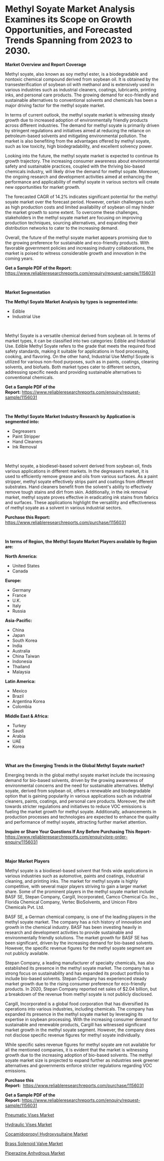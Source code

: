 <p><h1>Methyl Soyate Market Analysis Examines its Scope on Growth Opportunities, and Forecasted Trends Spanning from 2023 to 2030.</h1></p><p><strong>Market Overview and Report Coverage</strong></p>
<p><p>Methyl soyate, also known as soy methyl ester, is a biodegradable and nontoxic chemical compound derived from soybean oil. It is obtained by the transesterification of soybean oil with methanol and is extensively used in various industries such as industrial cleaners, coatings, lubricants, printing inks, and personal care products. The growing demand for eco-friendly and sustainable alternatives to conventional solvents and chemicals has been a major driving factor for the methyl soyate market.</p><p>In terms of current outlook, the methyl soyate market is witnessing steady growth due to increased adoption of environmentally friendly products across different industries. The demand for methyl soyate is primarily driven by stringent regulations and initiatives aimed at reducing the reliance on petroleum-based solvents and mitigating environmental pollution. The market is also benefiting from the advantages offered by methyl soyate, such as low toxicity, high biodegradability, and excellent solvency power.</p><p>Looking into the future, the methyl soyate market is expected to continue its growth trajectory. The increasing consumer awareness about environmental safety and sustainable practices, coupled with the thriving bio-based chemicals industry, will likely drive the demand for methyl soyate. Moreover, the ongoing research and development activities aimed at enhancing the performance and applicability of methyl soyate in various sectors will create new opportunities for market growth.</p><p>The forecasted CAGR of 14.2% indicates significant potential for the methyl soyate market over the forecast period. However, certain challenges such as high production costs and limited availability of soybean oil may hinder the market growth to some extent. To overcome these challenges, stakeholders in the methyl soyate market are focusing on improving production techniques, sourcing alternatives, and expanding their distribution networks to cater to the increasing demand.</p><p>Overall, the future of the methyl soyate market appears promising due to the growing preference for sustainable and eco-friendly products. With favorable government policies and increasing industry collaborations, the market is poised to witness considerable growth and innovation in the coming years.</p></p>
<p><strong>Get a Sample PDF of the Report:</strong> <a href="https://www.reliableresearchreports.com/enquiry/request-sample/1156031">https://www.reliableresearchreports.com/enquiry/request-sample/1156031</a></p>
<p>&nbsp;</p>
<p><strong>Market Segmentation</strong></p>
<p><strong>The Methyl Soyate Market Analysis by types is segmented into:</strong></p>
<p><ul><li>Edible</li><li>Industrial Use</li></ul></p>
<p>&nbsp;</p>
<p><p>Methyl Soyate is a versatile chemical derived from soybean oil. In terms of market types, it can be classified into two categories: Edible and Industrial Use. Edible Methyl Soyate refers to the grade that meets the required food safety standards, making it suitable for applications in food processing, cooking, and flavoring. On the other hand, Industrial Use Methyl Soyate is utilized for various non-food purposes, such as in paints, coatings, cleaning solvents, and biofuels. Both market types cater to different sectors, addressing specific needs and providing sustainable alternatives to conventional chemicals.</p></p>
<p><strong>Get a Sample PDF of the Report:</strong>&nbsp;<a href="https://www.reliableresearchreports.com/enquiry/request-sample/1156031">https://www.reliableresearchreports.com/enquiry/request-sample/1156031</a></p>
<p>&nbsp;</p>
<p><strong>The Methyl Soyate Market Industry Research by Application is segmented into:</strong></p>
<p><ul><li>Degreasers</li><li>Paint Stripper</li><li>Hand Cleaners</li><li>Ink Removal</li></ul></p>
<p>&nbsp;</p>
<p><p>Methyl soyate, a biodiesel-based solvent derived from soybean oil, finds various applications in different markets. In the degreasers market, it is used to efficiently remove grease and oils from various surfaces. As a paint stripper, methyl soyate effectively strips paint and coatings from different substrates. Hand cleaners benefit from the solvent's ability to effectively remove tough stains and dirt from skin. Additionally, in the ink removal market, methyl soyate proves effective in eradicating ink stains from fabrics and surfaces. These applications highlight the versatility and effectiveness of methyl soyate as a solvent in various industrial sectors.</p></p>
<p><strong>Purchase this Report:</strong>&nbsp; <a href="https://www.reliableresearchreports.com/purchase/1156031">https://www.reliableresearchreports.com/purchase/1156031</a></p>
<p>&nbsp;</p>
<p><strong>In terms of Region, the Methyl Soyate Market Players available by Region are:</strong></p>
<p>
    <p> <strong> North America: </strong>
        <ul>
            <li>United States</li>
            <li>Canada</li>
        </ul>
        </p> 
    <p> <strong> Europe: </strong>
        <ul>
            <li>Germany</li>
            <li>France</li>
            <li>U.K.</li>
            <li>Italy</li>
            <li>Russia</li>
        </ul>
        </p> 
    <p> <strong> Asia-Pacific: </strong>
        <ul>
            <li>China</li>
            <li>Japan</li>
            <li>South Korea</li>
            <li>India</li>
            <li>Australia</li>
            <li>China Taiwan</li>
            <li>Indonesia</li>
            <li>Thailand</li>
            <li>Malaysia</li>
        </ul>
        </p> 
    <p> <strong> Latin America: </strong>
        <ul>
            <li>Mexico</li>
            <li>Brazil</li>
            <li>Argentina Korea</li>
            <li>Colombia</li>
        </ul>
        </p> 
    <p> <strong> Middle East & Africa: </strong>
        <ul>
            <li>Turkey</li>
            <li>Saudi</li>
            <li>Arabia</li>
            <li>UAE</li>
            <li>Korea</li>
        </ul>
    </p>
    </p>
<p>&nbsp;</p>
<p><strong>What are the Emerging Trends in the Global Methyl Soyate market?</strong></p>
<p><p>Emerging trends in the global methyl soyate market include the increasing demand for bio-based solvents, driven by the growing awareness of environmental concerns and the need for sustainable alternatives. Methyl soyate, derived from soybean oil, offers a renewable and biodegradable option that is gaining popularity in various applications such as industrial cleaners, paints, coatings, and personal care products. Moreover, the shift towards stricter regulations and initiatives to reduce VOC emissions is fueling the market growth for methyl soyate. Additionally, advancements in production processes and technologies are expected to enhance the quality and performance of methyl soyate, attracting further market attention.</p></p>
<p><strong>Inquire or Share Your Questions If Any Before Purchasing This Report</strong>- <a href="https://www.reliableresearchreports.com/enquiry/pre-order-enquiry/1156031">https://www.reliableresearchreports.com/enquiry/pre-order-enquiry/1156031</a></p>
<p>&nbsp;</p>
<p><strong>Major Market Players</strong></p>
<p><p>Methyl soyate is a biodiesel-based solvent that finds wide applications in various industries such as automotive, paints and coatings, industrial cleaning, and printing inks. The market for methyl soyate is highly competitive, with several major players striving to gain a larger market share. Some of the prominent players in the methyl soyate market include BASF SE, Stepan Company, Cargill, Incorporated, Camco Chemical Co. Inc., Florida Chemical Company, Vertec BioSolvents, and Unicon Fibro Chemicals Pvt. Ltd.</p><p>BASF SE, a German chemical company, is one of the leading players in the methyl soyate market. The company has a rich history of innovation and growth in the chemical industry. BASF has been investing heavily in research and development activities to provide sustainable and environmentally friendly solutions. The market growth for BASF SE has been significant, driven by the increasing demand for bio-based solvents. However, the specific revenue figures for the methyl soyate segment are not publicly available.</p><p>Stepan Company, a leading manufacturer of specialty chemicals, has also established its presence in the methyl soyate market. The company has a strong focus on sustainability and has expanded its product portfolio to include bio-based solvents. Stepan Company has experienced steady market growth due to the rising consumer preference for eco-friendly products. In 2020, Stepan Company reported net sales of $2.04 billion, but a breakdown of the revenue from methyl soyate is not publicly disclosed.</p><p>Cargill, Incorporated is a global food corporation that has diversified its operations into various industries, including chemicals. The company has expanded its presence in the methyl soyate market by leveraging its expertise in soybean processing. With the increasing consumer demand for sustainable and renewable products, Cargill has witnessed significant market growth in the methyl soyate segment. However, the company does not disclose specific revenue figures for methyl soyate individually.</p><p>While specific sales revenue figures for methyl soyate are not available for all the mentioned companies, it is evident that the market is witnessing growth due to the increasing adoption of bio-based solvents. The methyl soyate market size is projected to expand further as industries seek greener alternatives and governments enforce stricter regulations regarding VOC emissions.</p></p>
<p><strong>Purchase this Report:</strong>&nbsp;&nbsp;<a href="https://www.reliableresearchreports.com/purchase/1156031">https://www.reliableresearchreports.com/purchase/1156031</a></p>
<p></p>
<p><strong>Get a Sample PDF of the Report:</strong>&nbsp;<a href="https://www.reliableresearchreports.com/enquiry/request-sample/1156031">https://www.reliableresearchreports.com/enquiry/request-sample/1156031</a></p>
<p><p><a href="https://medium.com/@kyliebodei/pneumatic-vises-market-exploring-market-share-market-trends-and-future-growth-d979ea4d39a0">Pneumatic Vises Market</a></p><p><a href="https://medium.com/@candaceking17/hydraulic-vises-market-insight-market-trends-growth-forecasted-from-2023-to-2030-3b8fc726c898">Hydraulic Vises Market</a></p><p><a href="https://github.com/Krish2023na/Market-Research-Report-List-1/blob/main/cocamidopropyl-hydroxysultaine-market.md">Cocamidopropyl Hydroxysultaine Market</a></p><p><a href="https://medium.com/@omamuller06/brass-solenoid-valve-market-competitive-analysis-market-trends-and-forecast-to-2030-3995b39caeaf">Brass Solenoid Valve Market</a></p><p><a href="https://github.com/kuntayevaz/Market-Research-Report-List-1/blob/main/piperazine-anhydrous-market.md">Piperazine Anhydrous Market</a></p></p>